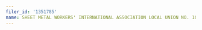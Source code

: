 ```yaml
---
filer_id: '1351785'
name: SHEET METAL WORKERS' INTERNATIONAL ASSOCIATION LOCAL UNION NO. 104 ISSUES COMMITTEE
---
```


